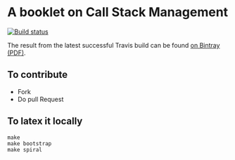 # A booklet on Call Stack Management

[![Build status][badge]][travis]

[travis]: https://travis-ci.org/SquareBracketAssociates/Booklet-CallStackManagement
[badge]: https://travis-ci.org/SquareBracketAssociates/Booklet-CallStackManagement.svg?branch=master

The result from the latest successful Travis build can be found [on Bintray (PDF)](https://bintray.com/squarebracketassociates/wip/download_file?file_path=callStack-wip.pdf).

## To contribute

- Fork
- Do pull Request 

## To latex it locally

```
make
make bootstrap
make spiral
```
